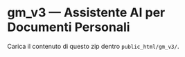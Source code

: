 # gm_v3 — Assistente AI per Documenti Personali

Carica il contenuto di questo zip dentro `public_html/gm_v3/`.
